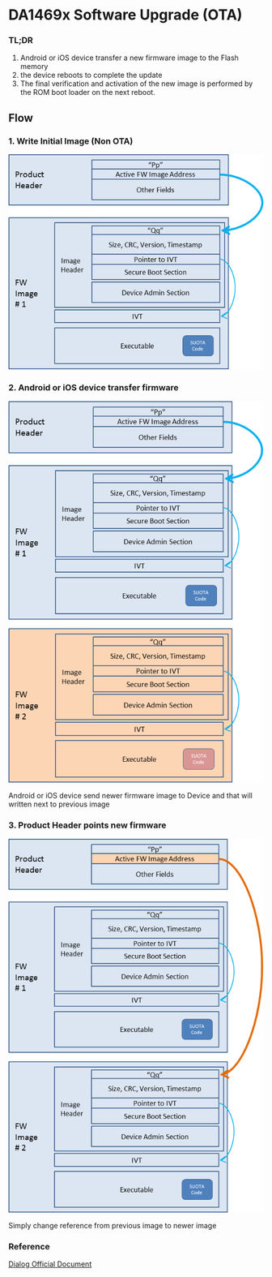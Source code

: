 # DA1469x Software Upgrade (OTA)

### TL;DR
1. Android or iOS device transfer a new firmware image to the Flash memory
2. the device reboots to complete the update
3. The final verification and activation of the new image is performed by the ROM boot loader on the next reboot.

## Flow
### 1. Write Initial Image (Non OTA)
![write initial image (Product Header + First Firmware Image)](../../../res/asset/fota_1.png)
### 2. Android or iOS device transfer firmware
![Android or iOS device transfer firmware next to previous image](../../../res/asset/fota_2.png)

Android or iOS device send newer firmware image to Device and that will written next to previous image
### 3. Product Header points new firmware
 ![Product Header disconnect previous image and points to newer image ](../../../res/asset/fota_3.png)

Simply change reference from previous image to newer image

### Reference
[Dialog Official Document](http://lpccs-docs.dialog-semiconductor.com/um-b-092-da1469x_software_platform_reference/User_guides/User_guides.html#)